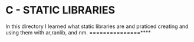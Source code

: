 #  C - STATIC LIBRARIES
 In this directory I learned what static libraries are and praticed creating and using them with ar,ranlib, and nm. ===============****

